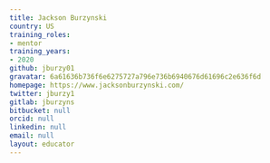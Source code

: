 ```yaml
---
title: Jackson Burzynski
country: US
training_roles:
- mentor
training_years:
- 2020
github: jburzy01
gravatar: 6a61636b736f6e6275727a796e736b6940676d61696c2e636f6d
homepage: https://www.jacksonburzynski.com/
twitter: jburzy1
gitlab: jburzyns
bitbucket: null
orcid: null
linkedin: null
email: null
layout: educator
---
```


<!-- Write something about yourself here (if you want)!
You can use Markdown syntax to style this page.
-->